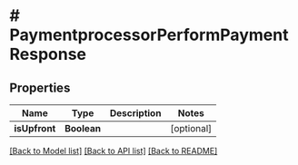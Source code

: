 # # PaymentprocessorPerformPaymentResponse


## Properties 


Name | Type | Description | Notes
------------ | ------------- | ------------- | -------------
**isUpfront**| **Boolean** |   | [optional]


[[Back to Model list]](../../README.md#models) [[Back to API list]](../../README.md#endpoints) [[Back to README]](../../README.md)

